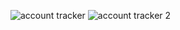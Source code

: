 ![account tracker](https://github.com/user-attachments/assets/36f40868-35e8-44fa-bc07-513182f4651b)
![account tracker 2](https://github.com/user-attachments/assets/8381e7d1-f388-42a2-8c03-a2fc2624d757)
